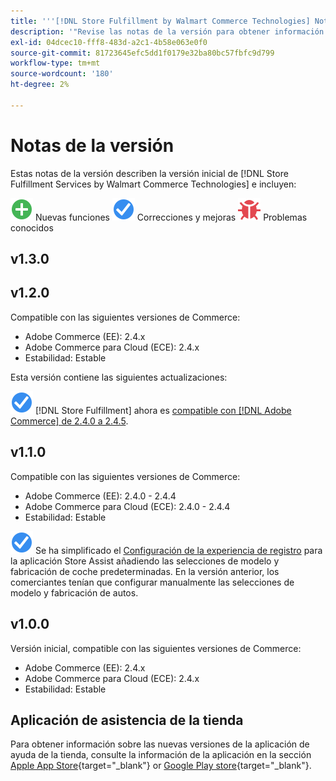 ```yaml
---
title: '''[!DNL Store Fulfillment by Walmart Commerce Technologies] Notas de la versión'
description: '"Revise las notas de la versión para obtener información sobre todas las [!DNL Store Fulfillment by Walmart Commerce Technologies] versiones".'
exl-id: 04dcec10-fff8-483d-a2c1-4b58e063e0f0
source-git-commit: 81723645efc5dd1f0179e32ba80bc57fbfc9d799
workflow-type: tm+mt
source-wordcount: '180'
ht-degree: 2%

---
```


# Notas de la versión

Estas notas de la versión describen la versión inicial de [!DNL Store Fulfillment Services by Walmart Commerce Technologies] e incluyen:

![Nuevo](../assets/new.svg) Nuevas funciones
![Se ha corregido un problema](../assets/fix.svg) Correcciones y mejoras
![Problema conocido](../assets/bug.svg) Problemas conocidos

## v1.3.0

<!-- Add release notes when version 1.3.0 is released -->

## v1.2.0

Compatible con las siguientes versiones de Commerce:

* Adobe Commerce (EE): 2.4.x
* Adobe Commerce para Cloud (ECE): 2.4.x
* Estabilidad: Estable

Esta versión contiene las siguientes actualizaciones:

![Nuevo](../assets/fix.svg) [!DNL Store Fulfillment] ahora es [compatible con [!DNL Adobe Commerce] de 2.4.0 a 2.4.5](https://experienceleague.adobe.com/docs/commerce-operations/release/product-availability.html).


## v1.1.0

Compatible con las siguientes versiones de Commerce:

* Adobe Commerce (EE): 2.4.0 - 2.4.4
* Adobe Commerce para Cloud (ECE): 2.4.0 - 2.4.4
* Estabilidad: Estable

![Nuevo](../assets/fix.svg)<!-- WMTP-731 --> Se ha simplificado el [Configuración de la experiencia de registro](check-in-experience-setup.md) para la aplicación Store Assist añadiendo las selecciones de modelo y fabricación de coche predeterminadas. En la versión anterior, los comerciantes tenían que configurar manualmente las selecciones de modelo y fabricación de autos.

## v1.0.0

Versión inicial, compatible con las siguientes versiones de Commerce:

* Adobe Commerce (EE): 2.4.x
* Adobe Commerce para Cloud (ECE): 2.4.x
* Estabilidad: Estable

## Aplicación de asistencia de la tienda

Para obtener información sobre las nuevas versiones de la aplicación de ayuda de la tienda, consulte la información de la aplicación en la sección [Apple App Store](https://apps.apple.com/us/app/store-assist-by-walmart/id1609281539){target="_blank"} or [Google Play store](https://play.google.com/store/apps/details?id=com.walmart.faas.storeassist){target="_blank"}.
